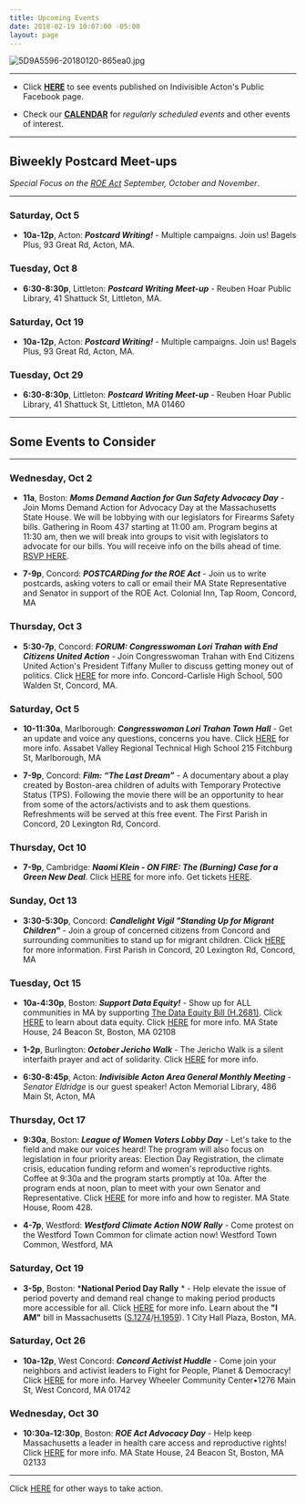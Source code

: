 ```yaml
---
title: Upcoming Events
date: 2018-02-19 10:07:00 -05:00
layout: page
---
```


![5D9A5596-20180120-865ea0.jpg](/uploads/5D9A5596-20180120-865ea0.jpg)

---

* Click **[HERE](https://www.facebook.com/pg/IndivisibleActon/events/?ref=page_internal)** to see events published on Indivisible Acton's Public Facebook page.


* Check our **[CALENDAR](http://www.indivisibleacton.org/calendar.html)** for *regularly scheduled events* and other events of interest.

---

## Biweekly Postcard Meet-ups

*Special Focus on the [ROE Act](http://www.indivisibleacton.org/2019/09/23/support-the-roe-act.html) September, October and November*.

---

### Saturday, Oct 5

* **10a-12p**, Acton: ***Postcard Writing!*** - Multiple campaigns.  Join us!  Bagels Plus, 93 Great Rd, Acton, MA.

### Tuesday, Oct 8

* **6:30-8:30p**, Littleton: ***Postcard Writing Meet-up*** - Reuben Hoar Public Library, 41 Shattuck St, Littleton, MA.

### Saturday, Oct 19

* **10a-12p**, Acton: ***Postcard Writing!*** - Multiple campaigns.  Join us!  Bagels Plus, 93 Great Rd, Acton, MA.

### Tuesday, Oct 29

* **6:30-8:30p**, Littleton: ***Postcard Writing Meet-up*** - Reuben Hoar Public Library, 41 Shattuck St, Littleton, MA 01460

---

## Some Events to Consider

---

### Wednesday, Oct 2

* **11a**, Boston: ***Moms Demand Aaction for Gun Safety Advocacy Day*** - Join Moms Demand Action for Advocacy Day at the Massachusetts State House. We will be lobbying with our legislators for Firearms Safety bills.  Gathering in Room 437 starting at 11:00 am. Program begins at 11:30 am, then we will break into groups to visit with legislators to advocate for our bills. You will receive info on the bills ahead of time.  [RSVP HERE](https://act.everytown.org/event/moms-demand-action-event/26060/signup).

* **7-9p**, Concord:  ***POSTCARDing for the ROE Act*** - Join us to write postcards, asking voters to call or email their MA State Representative and Senator in support of the ROE Act. Colonial Inn, Tap Room, Concord, MA

### Thursday, Oct 3

* **5:30-7p**, Concord:  ***FORUM: Congresswoman Lori Trahan with End Citizens United Action*** - Join Congresswoman Trahan with End Citizens United Action's President Tiffany Muller to discuss getting money out of politics.  Click [HERE](https://www.facebook.com/events/1115967912126369/) for more info. Concord-Carlisle High School, 500 Walden St, Concord, MA.

### Saturday, Oct 5

* **10-11:30a**, Marlborough: ***Congresswoman Lori Trahan Town Hall*** - Get an update and voice any questions, concerns you have.  Click [HERE](https://www.facebook.com/events/375945186627945/) for more info.  Assabet Valley Regional Technical High School 215 Fitchburg St, Marlborough, MA


* **7-9p**, Concord: ***Film: “The Last Dream”*** - A documentary about a play created by Boston-area children of adults with Temporary Protective Status (TPS).  Following the movie there will be an opportunity to hear from some of the actors/activists and to ask them questions. Refreshments will be served at this free event.   The First Parish in Concord, 20 Lexington Rd, Concord.

### Thursday, Oct 10

* **7-9p**, Cambridge:  ***Naomi Klein - ON FIRE: The (Burning) Case for a Green New Deal***.  Click [HERE](http://www.harvard.com/event/naomi_klein1/) for more info.  Get tickets [HERE](https://www.eventbrite.com/e/naomi-klein-at-first-parish-church-tickets-70076760477?aff=efbeventtix&fbclid=IwAR2Jgj-KExTwKTPNd9-HMFp7T8dyAPgoRVkoEyvJ1z_tARD8DbFrjrBKA20).

### Sunday, Oct 13

* **3:30-5:30p**, Concord: ***Candlelight Vigil "Standing Up for Migrant Children"*** - Join a group of concerned citizens from Concord and surrounding communities to stand up for migrant children.  Click [HERE](https://www.facebook.com/events/first-parish-in-concord-unitarian-universalist/candlelight-vigil-standing-up-for-migrant-children/688586331639765/) for more information.  First Parish in Concord, 20 Lexington Rd, Concord, MA

### Tuesday, Oct 15

* **10a-4:30p**, Boston: ***Support Data Equity!*** - Show up for ALL communities in MA by supporting [The Data Equity Bill (H.2681)](https://malegislature.gov/Bills/191/H2681). Click [HERE](http://www.indivisibleacton.org/uploads/image2.jpeg) to learn about data equity.  Click [HERE](https://www.facebook.com/events/838868316511241/) for more info.  MA State House, 24 Beacon St, Boston, MA  02108


* **1-2p**, Burlington:  ***October Jericho Walk*** - The Jericho Walk is a silent interfaith prayer and act of solidarity.  Click [HERE](https://www.facebook.com/events/2387208214940495/) for more info.

* **6:30-8:45p**, Acton: ***Indivisible Acton Area General Monthly Meeting*** - *Senator Eldridge* is our guest speaker!  Acton Memorial Library, 486 Main St, Acton, MA

### Thursday, Oct 17

* **9:30a**, Boston:  ***League of Women Voters Lobby Day*** - Let's take to the field and make our voices heard!  The program will also focus on legislation in four priority areas: Election Day Registration, the climate crisis, education funding reform and women's reproductive rights. Coffee at 9:30a and the program starts promptly at 10a. After the program ends at noon, plan to meet with your own Senator and Representative. Click [HERE](https://lwvma.org/senate-president-spilka-keynotes-lwvma-day-on-the-hill/) for more info and how to register.  MA State House, Room 428.

* **4-7p**, Westford: ***Westford Climate Action NOW Rally*** - Come protest on the Westford Town Common for climate action now! Westford Town Common, Westford, MA

### Saturday, Oct 19

* **3-5p**, Boston:  \***National Period Day Rally** \* - Help elevate the issue of period poverty and demand real change to making period products more accessible for all.  Click [HERE](https://www.facebook.com/events/466864063878477/) for more info.  Learn about the **"I AM"** bill in Massachusetts ([S.1274](https://malegislature.gov/Bills/191/S1274)/[H.1959](https://malegislature.gov/Bills/191/H1959)).  1 City Hall Plaza, Boston, MA.

### Saturday, Oct 26

* **10a-12p**, West Concord:  ***Concord Activist Huddle*** - Come join your neighbors and activist leaders to Fight for People, Planet & Democracy!  Click [HERE](https://actionnetwork.org/events/concord-activist-huddle/?link_id=1) for more info.  Harvey Wheeler Community Center•1276 Main St, West Concord, MA 01742

### Wednesday, Oct 30

* **10:30a-12:30p**, Boston:  ***ROE Act Advocacy Day*** - Help keep Massachusetts a leader in health care access and reproductive rights!  Click [HERE](https://www.facebook.com/events/2252709184837527/) for more info. MA State House, 24 Beacon St, Boston, MA 02133

---

Click [HERE](http://www.indivisibleacton.org/take-action.html) for other ways to take action.